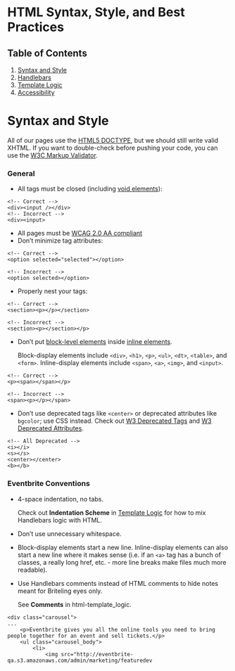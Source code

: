 HTML Syntax, Style, and Best Practices
======================================

## Table of Contents
1. [Syntax and Style](#syntax-and-style)
1. [Handlebars](handlebars/README.md)
1. [Template Logic](template_logic/README.md)
1. [Accessibility](accessibility/README.md)


# Syntax and Style

All of our pages use the [HTML5 DOCTYPE], but we should still write valid XHTML. If you want to double-check before pushing your code, you can use the [W3C Markup Validator].

### General

-   All tags must be closed (including [void elements]):

``` sourceCode
<!-- Correct -->
<div><input /></div>
<!-- Incorrect -->
<div><input>
```

-   All pages must be [WCAG 2.0 AA compliant]
-   Don’t minimize tag attributes:

``` sourceCode
<!-- Correct -->
<option selected="selected"></option>

<!-- Incorrect -->
<option selected></option>
```

-   Properly nest your tags:

``` sourceCode
<!-- Correct -->
<section><p></p></section>

<!-- Incorrect -->
<section><p></section></p>
```

-   Don’t put [block-level elements] inside [inline elements].

    Block-display elements include `<div>`, `<h1>`, `<p>`, `<ul>`, `<dt>`, `<table>`, and `<form>`. Inline-display elements include `<span>`, `<a>`, `<img>`, and `<input>`.

``` sourceCode
<!-- Correct -->
<p><span></span></p>

<!-- Incorrect -->
<span><p></p></span>
```

-   Don’t use deprecated tags like `<center>` or deprecated attributes like `bgcolor`; use CSS instead. Check out [W3 Deprecated Tags] and [W3 Deprecated Attributes].

``` sourceCode
<!-- All Deprecated -->
<i></i>
<s></s>
<center></center>
<b></b>
```

### Eventbrite Conventions

-   4-space indentation, no tabs.

    Check out **Indentation Scheme** in [Template Logic](template_logic/template_logic) for how to mix Handlebars logic with HTML.

-   Don’t use unnecessary whitespace.
-   Block-display elements start a new line. Inline-display elements can also start a new line where it makes sense (i.e. if an `<a>` tag has a bunch of classes, a really long href, etc. - more line breaks make files much more readable).
-   Use Handlebars comments instead of HTML comments to hide notes meant for Briteling eyes only.

    See **Comments** in html-template\_logic.

``` sourceCode
<div class="carousel">
...
    <p>Eventbrite gives you all the online tools you need to bring people together for an event and sell tickets.</p>
    <ul class="carousel_body">
        <li>
            <img src="http://eventbrite-qa.s3.amazonaws.com/admin/marketing/featuredev
```

  [HTML5 DOCTYPE]: http://diveintohtml5.org/
  [W3C Markup Validator]: http://validator.w3.org/
  [void elements]: http://www.w3.org/html/wg/drafts/html/master/syntax.html#void-elements
  [WCAG 2.0 AA compliant]: https://www.w3.org/WAI/WCAG20/quickref/
  [block-level elements]: https://developer.mozilla.org/en-US/docs/HTML/Block-level_elements
  [inline elements]: https://developer.mozilla.org/en-US/docs/HTML/Inline_elements
  [W3 Deprecated Tags]: http://www.w3.org/TR/html5-diff/#obsolete-elements
  [W3 Deprecated Attributes]: http://www.w3.org/TR/html5-diff/#obsolete-attributes

